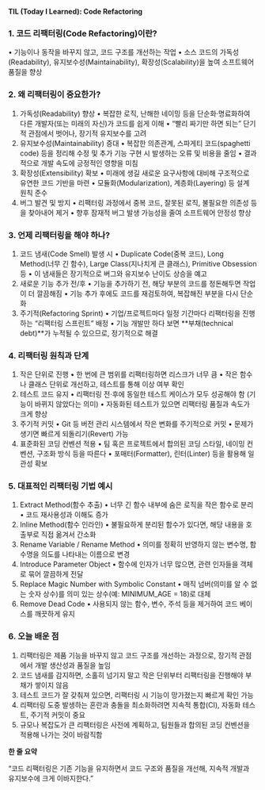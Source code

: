 **TIL (Today I Learned): Code Refactoring**

### 1. 코드 리팩터링(Code Refactoring)이란?
  •	기능이나 동작을 바꾸지 않고, 코드 구조를 개선하는 작업
  •	소스 코드의 가독성(Readability), 유지보수성(Maintainability), 확장성(Scalability)을 높여 소프트웨어 품질을 향상

### 2. 왜 리팩터링이 중요한가?
1.	가독성(Readability) 향상
  •	복잡한 로직, 난해한 네이밍 등을 단순화·명료화하여 다른 개발자(또는 미래의 자신)가 코드를 쉽게 이해
  •	“빨리 짜기만 하면 되는” 단기적 관점에서 벗어나, 장기적 유지보수를 고려
2.	유지보수성(Maintainability) 증대
  •	복잡한 의존관계, 스파게티 코드(spaghetti code) 등을 정리해 수정 및 추가 기능 구현 시 발생하는 오류 및 비용을 줄임
  •	결과적으로 개발 속도에 긍정적인 영향을 미침
3.	확장성(Extensibility) 확보
  •	미래에 생길 새로운 요구사항에 대비해 구조적으로 유연한 코드 기반을 마련
  •	모듈화(Modularization), 계층화(Layering) 등 설계 원칙 준수
4.	버그 발견 및 방지
  •	리팩터링 과정에서 중복 코드, 잘못된 로직, 불필요한 의존성 등을 찾아내어 제거
  •	향후 잠재적 버그 발생 가능성을 줄여 소프트웨어 안정성 향상

### 3. 언제 리팩터링을 해야 하나?
1.	코드 냄새(Code Smell) 발생 시
  •	Duplicate Code(중복 코드), Long Method(너무 긴 함수), Large Class(지나치게 큰 클래스), Primitive Obsession 등
  •	이 냄새들은 장기적으로 버그와 유지보수 난이도 상승을 예고
2.	새로운 기능 추가 전/후
  •	기능을 추가하기 전, 해당 부분의 코드를 정돈해두면 작업이 더 깔끔해짐
  •	기능 추가 후에도 코드를 재검토하여, 복잡해진 부분을 다시 단순화
3.	주기적(Refactoring Sprint)
  •	기업/프로젝트마다 일정 기간마다 리팩터링을 진행하는 “리팩터링 스프린트” 배정
  •	기능 개발만 하다 보면 **부채(technical debt)**가 누적될 수 있으므로, 정기적으로 해결

### 4. 리팩터링 원칙과 단계
1.	작은 단위로 진행
  •	한 번에 큰 범위를 리팩터링하면 리스크가 너무 큼
  •	작은 함수나 클래스 단위로 개선하고, 테스트를 통해 이상 여부 확인
2.	테스트 코드 유지
  •	리팩터링 전·후에 동일한 테스트 케이스가 모두 성공해야 함 (기능이 바뀌지 않았다는 의미)
  •	자동화된 테스트가 있으면 리팩터링 품질과 속도가 크게 향상
3.	주기적 커밋
  •	Git 등 버전 관리 시스템에서 작은 변화를 주기적으로 커밋
  •	문제가 생기면 빠르게 되돌리기(Revert) 가능
4.	표준화된 코딩 컨벤션 적용
  •	팀 혹은 프로젝트에서 합의된 코딩 스타일, 네이밍 컨벤션, 구조화 방식 등을 따른다
  •	포매터(Formatter), 린터(Linter) 등을 활용해 일관성 확보

### 5. 대표적인 리팩터링 기법 예시
1.	Extract Method(함수 추출)
  •	너무 긴 함수 내부에 숨은 로직을 작은 함수로 분리
  •	코드 재사용성과 이해도 증가
2.	Inline Method(함수 인라인)
  •	불필요하게 분리된 함수가 있다면, 해당 내용을 호출부로 직접 옮겨서 간소화
3.	Rename Variable / Rename Method
  •	의미를 정확히 반영하지 않는 변수명, 함수명을 의도를 나타내는 이름으로 변경
4.	Introduce Parameter Object
  •	함수에 인자가 너무 많으면, 관련 인자들을 객체로 묶어 깔끔하게 전달
5.	Replace Magic Number with Symbolic Constant
  •	매직 넘버(의미를 알 수 없는 숫자 상수)를 의미 있는 상수(예: MINIMUM_AGE = 18)로 대체
6.	Remove Dead Code
  •	사용되지 않는 함수, 변수, 주석 등을 제거하여 코드 베이스를 깨끗하게 유지

### 6. 오늘 배운 점
1.	리팩터링은 제품 기능을 바꾸지 않고 코드 구조를 개선하는 과정으로, 장기적 관점에서 개발 생산성과 품질을 높임
2.	코드 냄새를 감지하면, 소홀히 넘기지 말고 작은 단위부터 리팩터링을 진행해야 부채가 쌓이지 않음
3.	테스트 코드가 잘 갖춰져 있으면, 리팩터링 시 기능이 망가졌는지 빠르게 확인 가능
4.	리팩터링 도중 발생하는 혼란과 충돌을 최소화하려면 지속적 통합(CI), 자동화 테스트, 주기적 커밋이 중요
5.	규모나 복잡도가 큰 리팩터링은 사전에 계획하고, 팀원들과 합의된 코딩 컨벤션을 적용해 나가는 것이 바람직함

**한 줄 요약**

“코드 리팩터링은 기존 기능을 유지하면서 코드 구조와 품질을 개선해, 지속적 개발과 유지보수에 크게 이바지한다.”